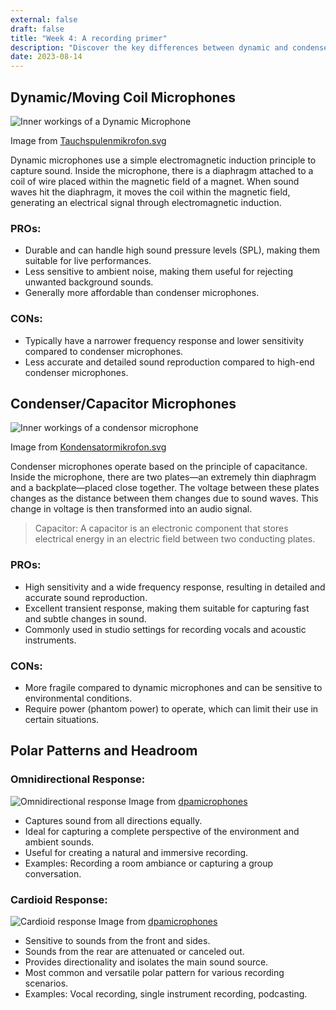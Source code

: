 ```yaml
---
external: false
draft: false
title: "Week 4: A recording primer"
description: "Discover the key differences between dynamic and condenser microphones, and how their unique characteristics affect your recordings. Explore polar patterns and their applications in various recording scenarios. Make informed microphone choices for your audio needs."
date: 2023-08-14
---
```


## Dynamic/Moving Coil Microphones

![Inner workings of a Dynamic Microphone](/assets/musi20174/dynamic-microphone.png)

Image from [Tauchspulenmikrofon.svg](https://commons.wikimedia.org/wiki/File:Tauchspulenmikrofon.svg)

Dynamic microphones use a simple electromagnetic induction principle to capture sound. Inside the microphone, there is a diaphragm attached to a coil of wire placed within the magnetic field of a magnet. When sound waves hit the diaphragm, it moves the coil within the magnetic field, generating an electrical signal through electromagnetic induction.

### PROs:

- Durable and can handle high sound pressure levels (SPL), making them suitable for live performances.
- Less sensitive to ambient noise, making them useful for rejecting unwanted background sounds.
- Generally more affordable than condenser microphones.

### CONs:

- Typically have a narrower frequency response and lower sensitivity compared to condenser microphones.
- Less accurate and detailed sound reproduction compared to high-end condenser microphones.

## Condenser/Capacitor Microphones

![Inner workings of a condensor microphone](/assets/musi20174/condensor-microphone.png)

Image from [Kondensatormikrofon.svg](https://commons.wikimedia.org/wiki/File:Kondensatormikrofon.svg)

Condenser microphones operate based on the principle of capacitance. Inside the microphone, there are two plates—an extremely thin diaphragm and a backplate—placed close together. The voltage between these plates changes as the distance between them changes due to sound waves. This change in voltage is then transformed into an audio signal.

> Capacitor: A capacitor is an electronic component that stores electrical energy in an electric field between two conducting plates.

### PROs:

- High sensitivity and a wide frequency response, resulting in detailed and accurate sound reproduction.
- Excellent transient response, making them suitable for capturing fast and subtle changes in sound.
- Commonly used in studio settings for recording vocals and acoustic instruments.

### CONs:

- More fragile compared to dynamic microphones and can be sensitive to environmental conditions.
- Require power (phantom power) to operate, which can limit their use in certain situations.

## Polar Patterns and Headroom

### Omnidirectional Response:

![Omnidirectional response](/assets/musi20174/omnidirectional-response.png)
Image from [dpamicrophones](https://www.dpamicrophones.com/mic-university/omni-or-cardioid)

- Captures sound from all directions equally.
- Ideal for capturing a complete perspective of the environment and ambient sounds.
- Useful for creating a natural and immersive recording.
- Examples: Recording a room ambiance or capturing a group conversation.

### Cardioid Response:

![Cardioid response](/assets/musi20174/cardioid-response.png)
Image from [dpamicrophones](https://www.dpamicrophones.com/mic-university/omni-or-cardioid)

- Sensitive to sounds from the front and sides.
- Sounds from the rear are attenuated or canceled out.
- Provides directionality and isolates the main sound source.
- Most common and versatile polar pattern for various recording scenarios.
- Examples: Vocal recording, single instrument recording, podcasting.

